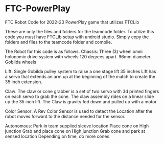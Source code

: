 # FTC-PowerPlay
FTC Robot Code for 2022-23 PowerPlay game that utilizes FTCLib

These are only the files and folders for the teamcode folder.
To utilize this code you must have FTCLib setup with android studio.
Simply copy the folders and files to the teamcode folder and compile.

The Robot for this code is as follows.
Chassis:
   Three (3) wheel omni holonomic drive system with wheels 120 degrees apart.
   96mm diameter Gobilda wheels
   
Lift:
   Single Gobilda pulley system to raise a one stage lift 35 inches
   Lift has a servo that extends an arm up at the beginning of the match to create the 35 inch extension.

Claw:
   The claw or cone grabber is a set of two servo with 3d printed fingers on each servo to grab the cone.
   The claw assembly rides on a linear slide up the 35 inch lift. The Claw is gravity fed down and pulled up with a motor.
   
Color Sensor:
   A Rev Color Sensor is used to detect the Location after the robot moves forward to the distance needed for the sensor.
   
Autonomous:
Park in team supplied sleeve location
Place cone on High junction
Grab and place cone on High junction
Grab cone and park at sensed location
Depending on time, do more cones.
